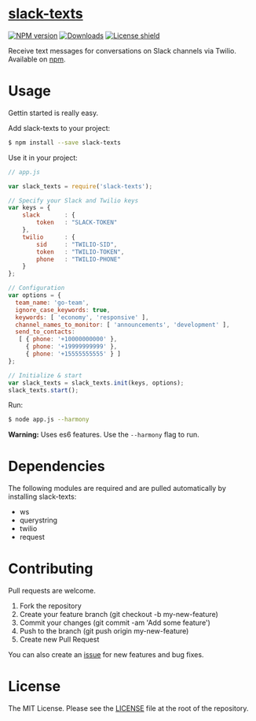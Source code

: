 # [slack-texts](https://www.npmjs.com/package/slack-texts)

[![NPM version](https://img.shields.io/npm/v/slack-texts.svg)]((https://www.npmjs.com/package/slack-texts))
[![Downloads](https://img.shields.io/npm/dm/slack-texts.svg)]((https://www.npmjs.com/package/slack-texts))
[![License shield](https://img.shields.io/npm/l/slack-texts.svg)](https://github.com/nishanths/slack-texts/blob/master/LICENSE)

Receive text messages for conversations on Slack channels via Twilio. Available on [npm](https://www.npmjs.com/package/slack-texts).

# Usage

Gettin started is really easy. 

Add slack-texts to your project:

```bash
$ npm install --save slack-texts
```

Use it in your project:

```javascript
// app.js

var slack_texts = require('slack-texts');

// Specify your Slack and Twilio keys
var keys = {
	slack		: { 
		token	: "SLACK-TOKEN" 
	},
	twilio		: {
		sid		: "TWILIO-SID",
		token	: "TWILIO-TOKEN",
		phone	: "TWILIO-PHONE" 
	} 
};

// Configuration
var options = { 
  team_name: 'go-team',
  ignore_case_keywords: true,
  keywords: [ 'economy', 'responsive' ],
  channel_names_to_monitor: [ 'announcements', 'development' ],
  send_to_contacts: 
   [ { phone: '+10000000000' },
     { phone: '+19999999999' },
     { phone: '+15555555555' } ]
};

// Initialize & start
var slack_texts = slack_texts.init(keys, options);
slack_texts.start();

```

Run: 

```bash
$ node app.js --harmony
``` 
**Warning:** Uses es6 features. Use the `--harmony` flag to run.

# Dependencies

The following modules are required and are pulled automatically by installing slack-texts:

* ws
* querystring
* twilio
* request

# Contributing

Pull requests are welcome.

1. Fork the repository
2. Create your feature branch (git checkout -b my-new-feature)
3. Commit your changes (git commit -am 'Add some feature')
4. Push to the branch (git push origin my-new-feature)
5. Create new Pull Request


You can also create an [issue](https://github.com/nishanths/slack-texts/issues) for new features and bug fixes.


# License

The MIT License. Please see the [LICENSE](https://github.com/nishanths/slack-texts/blob/master/LICENSE) file at the root of the repository.

